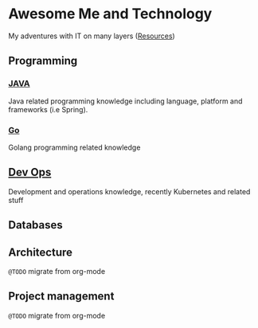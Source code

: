 # Awesome Me and Technology

My adventures with IT on many layers ([Resources](RESOURCES.md))

## Programming

### [JAVA](programming/java/README.md)

Java related programming knowledge including language, platform and frameworks (i.e Spring).

### [Go](programming/go/README.md)

Golang programming related knowledge

## [Dev Ops](ops/README.md)

Development and operations knowledge, recently Kubernetes and related stuff

## Databases

## Architecture

`@TODO` migrate from org-mode

## Project management

`@TODO` migrate from org-mode
